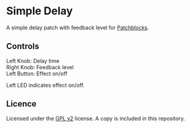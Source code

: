 Simple Delay
============

A simple delay patch with feedback level for [Patchblocks](http://patchblocks.com).

Controls
--------
Left Knob: Delay time  
Right Knob: Feedback level  
Left Button: Effect on/off  

Left LED indicates effect on/off.

Licence
-------
Licensed under the [GPL v2](http://choosealicense.com/licenses/gpl-v2/) license. A copy is included in this repository.